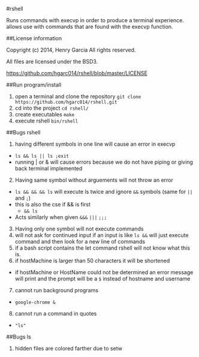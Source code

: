 #rshell

Runs commands with execvp in order to produce a terminal experience. allows use with commands that are found with the execvp function.


##License information 

Copyright (c) 2014, Henry Garcia
All rights reserved.

All files are licensed under the BSD3.

https://github.com/hgarc014/rshell/blob/master/LICENSE

##Run program/install

1. open a terminal and clone the repository
`git clone https://github.com/hgarc014/rshell.git`
2. cd into the project
`cd rshell/`
3. create executables
`make`
4. execute rshell
`bin/rshell`

##Bugs rshell

1. having different symbols in one line will cause an error in execvp
  * `ls && ls || ls ;exit`
  * running | or & will cause errors because we do not have piping or giving back terminal implemented
2. Having same symbol without arguements will not throw an error
  * `ls && && && ls` will execute ls twice and ignore `&&` symbols (same for `||` and `;`)
  * this is also the cse if && is first
    * `&& ls`
  * Acts similarly when given `&&&` `|||` `;;;`
3. Having only one symbol will not execute commands
4. will not ask for continued input if an input is like `ls &&` will just execute
command and then look for a new line of commands
5. if a bash script contains the let command rshell will not know what this is.
6. if hostMachine is larger than 50 characters it will be shortened
  * if hostMachine or HostName could not be determined an error message will print
  and the prompt will be a `$` instead of hostname and username
7. cannot run background programs
  * `google-chrome &`
8. cannot run a command in quotes
  * `"ls"`

##Bugs ls

1. hidden files are colored farther due to setw

